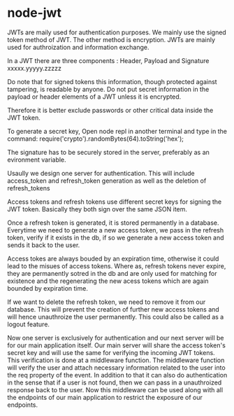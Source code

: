 # node-jwt

JWTs are maily used for authentication purposes. We mainly use the signed token method of JWT. The other method is encryption.
JWTs are mainly used for authroization and information exchange.

In a JWT there are three components :
Header, Payload and Signature
xxxxx.yyyyy.zzzzz

Do note that for signed tokens this information, though protected against tampering, is readable by anyone. Do not put secret information in the payload or header elements of a JWT unless it is encrypted.

Therefore it is better exclude passwords or other critical data inside the JWT token.

To generate a secret key,
Open node repl in another terminal and type in the command: 
require('crypto').randomBytes(64).toString('hex');

The signature has to be securely stored in the server, preferably as an evironment variable.

Usaully we design one server for authentication. This will include access_token and refresh_token generation as well as the deletion of refresh_tokens

Access tokens and refresh tokens use different secret keys for signing the JWT token. Basically they both sign over the same JSON item.

Once a refresh token is generated, it is stored permanently in a database. Everytime we need to generate a new access token, we pass in the refresh token, verify if it exists in the db, if so we generate a new access token and sends it back to the user.

Access tokes are always bouded by an expiration time, otherwise it could lead to the misues of access tokens. Where as, refresh tokens never expire, they are permanently sotred in the db and are only used for matching for existence and the regenerating the new acess tokens which are again bounded by expiration time. 

If we want to delete the refresh token, we need to remove it from our database. This will prevent the creation of further new access tokens and will hence unauthroize the user permanently. This could also be called as a logout feature.

Now one server is exclusively for authentication and our next server will be for our main application itself. Our main server will share the access token's secret key and will use the same for verifying the incoming JWT tokens. This verification is done at a middleware function. The middleware function will verify the user and attach necessary information related to the user into the req property of the event. In addition to that it can also do authentication in the sense that if a user is not found, then we can pass in a unauthroized response back to the user. Now this middleware can be used along with all the endpoints of our main application to restrict the exposure of our endpoints.
